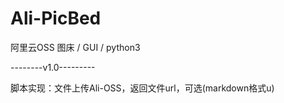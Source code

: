 # Ali-PicBed
阿里云OSS 图床 / GUI / python3


--------v1.0---------

脚本实现：文件上传Ali-OSS，返回文件url，可选(markdown格式u)

